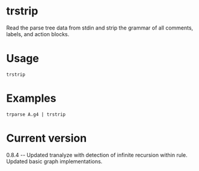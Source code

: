 # trstrip

Read the parse tree data from stdin and strip the grammar
of all comments, labels, and action blocks.

# Usage

    trstrip

# Examples

    trparse A.g4 | trstrip

# Current version

0.8.4 -- Updated tranalyze with detection of infinite recursion within rule. Updated basic graph implementations.

